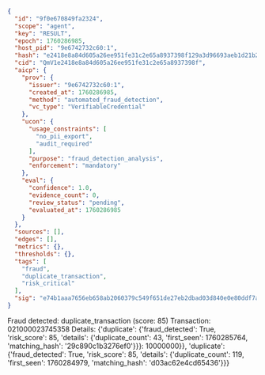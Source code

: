 ```json
{
  "id": "9f0e670849fa2324",
  "scope": "agent",
  "key": "RESULT",
  "epoch": 1760286985,
  "host_pid": "9e6742732c60:1",
  "hash": "e2418e8a84d605a26ee951fe31c2e65a8937398f129a3d96693aeb1d21b27294",
  "cid": "QmV1e2418e8a84d605a26ee951fe31c2e65a8937398f",
  "aicp": {
    "prov": {
      "issuer": "9e6742732c60:1",
      "created_at": 1760286985,
      "method": "automated_fraud_detection",
      "vc_type": "VerifiableCredential"
    },
    "ucon": {
      "usage_constraints": [
        "no_pii_export",
        "audit_required"
      ],
      "purpose": "fraud_detection_analysis",
      "enforcement": "mandatory"
    },
    "eval": {
      "confidence": 1.0,
      "evidence_count": 0,
      "review_status": "pending",
      "evaluated_at": 1760286985
    }
  },
  "sources": [],
  "edges": [],
  "metrics": {},
  "thresholds": {},
  "tags": [
    "fraud",
    "duplicate_transaction",
    "risk_critical"
  ],
  "sig": "e74b1aaa7656eb658ab2060379c549f651de27eb2dbad03d840e0e80ddf7a245"
}
```

Fraud detected: duplicate_transaction (score: 85)
Transaction: 021000023745358
Details: {'duplicate': {'fraud_detected': True, 'risk_score': 85, 'details': {'duplicate_count': 43, 'first_seen': 1760285764, 'matching_hash': '29c890c1b3276ef0'}}}: 10000000}}, 'duplicate': {'fraud_detected': True, 'risk_score': 85, 'details': {'duplicate_count': 119, 'first_seen': 1760284979, 'matching_hash': 'd03ac62e4cd65436'}}}